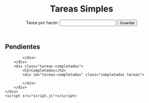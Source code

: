 <!DOCTYPE html>
<html lang="en">
<head>
    <meta charset="UTF-8">
    <meta name="viewport" content="width=device-width, initial-scale=1.0">
    <title>Tareas Simple</title>
    <link rel="stylesheet" href="style.css">
</head>
<body>
    <header>
        <h1>Tareas Simples</h1>
        <div class="control">
            <form id="form">
                <label for="tareas">Tarea por hacer:</label>
                <input type="text" id="tarea">
                <button class="btn-guardar">Guardar</button>
            </form>
        </div>
    </header>
    <div class="container">
        <div class="tareas-pendientes">
            <h2>Pendientes</h2>
            <div id="lista-tareas" class="tareas">
                
            </div>
        </div>
        <div class="tareas-completadas">
            <h2>Completadas</h2>
            <div id="tareas-completadas" class="completadas tareas">
                
            </div>
        </div>
    </div>
    <script src="script.js"></script>
</body>
</html>

